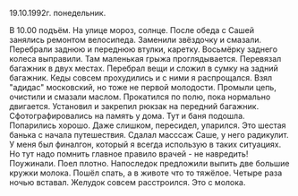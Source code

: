 19.10.1992г. понедельник.

В 10.00 подъём. На улице мороз, солнце. 
 После обеда с Сашей занялись ремонтом велосипеда.
 Заменили звёздочку и смазали. Перебрали заднюю и переднюю втулки, каретку. Восьмёрку заднего колеса выправили. Там маленькая грыжа проглядывается. 
 Перевязал багажник в двух местах.
 Перебрал вещи и сложил в сумку на задний багажник. Кеды совсем прохудились и с ними я распрощался. Взял "адидас" московский, но тоже не первой молодости. Промыли цепь, очистили и смазали маслом. Прокатился по полю, пока нормально двигается. Установил и закрепил рюкзак на передний багажник. Сфотографировались на память у дома.
 Тут и баня подошла. Попарились хорошо. Даже слишком, пересидел, упарился. Это шестая банька с начала путешествия.
  Сдалал масссаж Саше, у него радикулит. У меня был финалгон, который я всегда использую в таких ситуациях. Но тут надо помнить главное правило врачей - не навредить!
 Поужинали. Поел плотно. Напоследок предложили выпить две большие кружки молока. Пошёл спать, а в животе что то тяжёлое. Четыре раза ночью вставал. Желудок совсем расстроился. Это с молока.
